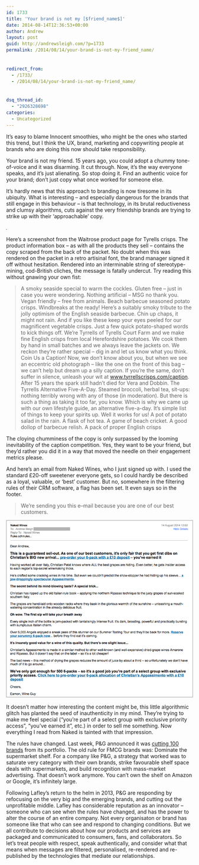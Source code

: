 ```yaml
---
id: 1733
title: 'Your brand is not my [$friend_name$]'
date: 2014-08-14T12:36:53+00:00
author: Andrew
layout: post
guid: http://andrewsleigh.com/?p=1733
permalink: /2014/08/14/your-brand-is-not-my-friend_name/


redirect_from:
  - /1733/
  - /2014/08/14/your-brand-is-not-my-friend_name/


dsq_thread_id:
  - "2926328698"
categories:
  - Uncategorized
---
```

It&#8217;s easy to blame Innocent smoothies, who might be the ones who started this trend, but I think the UX, brand, marketing and copywriting people at brands who are doing this now should take responsibility. <!--more-->

Your brand is not my friend. 15 years ago, you could adopt a chummy tone-of-voice and it was disarming. It cut through. Now, it&#8217;s the way everyone speaks, and it&#8217;s just alienating. So stop doing it. Find an authentic voice for your brand; don&#8217;t just copy what once worked for someone else. 

It&#8217;s hardly news that this approach to branding is now tiresome in its ubiquity. What is interesting – and especially dangerous for the brands that still engage in this behaviour – is that technology, in its brutal reductiveness and clumsy algorithms, cuts against the very friendship brands are trying to strike up with their &#8216;approachable&#8217; copy.

[<img src="/assets/2014/08/Tyrells-1024x734.png" alt="" title="Tyrells" class="alignnone size-large wp-image-1734" style="border: 1px solid #999;" />](/assets/2014/08/Tyrells.png)

Here&#8217;s a screenshot from the Waitrose product page for Tyrells crisps. The product information box – as with all the products they sell – contains the copy scraped from the back of the packet. No doubt when this was rendered on the packet in a retro artisinal font, the brand manager signed it off without hesitation. Rendered into an interminable string of stereotype-mining, cod-British cliches, the message is fatally undercut. Try reading this without gnawing your own fist:

> A smoky seaside special to warm the cockles. Gluten free &#8211; just in case you were wondering. Nothing artificial &#8211; MSG no thank you. Vegan friendly &#8211; free from animals. Beach barbecue seasoned potato crisps. Windbreaks at the ready! Here&#8217;s a suitably smoky tribute to the jolly optimism of the English seaside barbecue. Chin up chaps, it might not rain. And if you like these keep your eyes peeled for our magnificent vegetable crisps. Just a few quick potato-shaped words to kick things off. We&#8217;re Tyrrells of Tyrells Court Farm and we make fine English crisps from local Herefordshire potatoes. We cook them by hand in small batches and we always leave the jackets on. We reckon they&#8217;re rather special &#8211; dig in and let us know what you think. Coin Us a Caption! Now, we don&#8217;t know about you, but when we see an eccentric old photograph &#8211; like the one on the front of this bag &#8211; we can&#8217;t help but dream up a silly caption. If you&#8217;re the same, don&#8217;t suffer in silence, unleash your wit at www.tyrrellscrisps.com/caption. After 15 years the spark still hadn&#8217;t died for Vera and Dobbin. The Tyrrells Alternative Five-A-Day. Steamed broccoli, herbal tea, sit-ups: nothing terribly wrong with any of those (in moderation). But there is such a thing as taking it too far, you know. Which is why we came up with our own lifestyle guide, an alternative five-a-day. It&#8217;s simple list of things to keep your spirits up. Well it works for us! A pot of potato salad in the rain. A flask of hot tea. A game of beach cricket. A good dollop of barbecue relish. A pack of proper English crisps

The cloying chumminess of the copy is only surpassed by the looming inevitability of the caption competition. Yes, they want to be your friend, but they&#8217;d rather you did it in a way that moved the needle on their engagement metrics please.

And here&#8217;s an email from Naked Wines, who I just signed up with. I used the standard £20-off sweetener everyone gets, so I could hardly be described as a loyal, valuable, or &#8216;best&#8217; customer. But no, somewhere in the filtering rules of their CRM software, a flag has been set. It even says so in the footer.

> We’re sending you this e–mail because you are one of our best customers.

[<img src="/assets/2014/08/Naked-wines.png" alt="" title="Naked-wines" class="alignnone size-full wp-image-1736" style="border: 1px solid #999;" />](/assets/2014/08/Naked-wines.png)

It doesn&#8217;t matter how interesting the content might be, this little algorithmic glitch has planted the seed of inauthenticity in my mind. They&#8217;re trying to make me feel special (&#8220;you’re part of a select group with exclusive priority access&#8221;, &#8220;you’ve earned it&#8221;, etc.) in order to sell me something. Now everything I read from Naked is tainted with that impression. 

The rules have changed. Last week, P&G announced it was [cutting 100 brands](http://www.reuters.com/article/2014/08/04/us-procter-gamble-results-idUSKBN0G13WX20140804) from its portfolio. The old rule for FMCG brands was: Dominate the supermarket shelf. For a company like P&G, a strategy that worked was to saturate very category with their own brands, strike favourable shelf space deals with supermarkets, and build recognition with mass-market advertising. That doesn&#8217;t work anymore. You can&#8217;t own the shelf on Amazon or Google, it&#8217;s infinitely large.

Following Lafley&#8217;s return to the helm in 2013, P&G are responding by refocusing on the very big and the emerging brands, and cutting out the unprofitable middle. Lafley has considerable reputation as an innovator – someone who can see when the rules have changed, and has the power to alter the course of an entire company. Not every organisaton or brand has someone like that who can see and respond to changing conditions. But we all contribute to decisions about how our products and services are packaged and communicated to consumers, fans, and collaborators. So let&#8217;s treat people with respect, speak authentically, and consider what that means when messages are filtered, personalised, re-rendered and re-published by the technologies that mediate our relationships.
